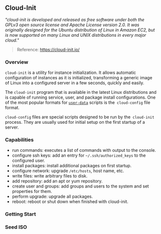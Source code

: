 ## Cloud-Init
*"cloud-init is developed and released as free software under both the GPLv3 open source license and Apache License version 2.0. It was originally designed for the Ubuntu distribution of Linux in Amazon EC2, but is now supported on many Linux and UNIX distributions in every major cloud."*
> Reference: https://cloud-init.io/

### Overview
`cloud-init` is a utility for instance initialization. It allows automatic configuration of instances as it is initialized, transforming a generic image of Linux into a configured server in a few seconds, quickly and easily.

The `cloud-init` program that is available in the latest Linux distributions and is capable of running service, user, and package install configurations. One of the most popular formats for [`user-data`](https://cloudinit.readthedocs.io/en/latest/topics/examples.html) scripts is the` cloud-config` file format.

`cloud-config` files are special scripts designed to be run by the` cloud-init` process. They are usually used for initial setup on the first startup of a server.

### Capabilities
* run commands: executes a list of commands with output to the console.
* configure ssh keys: add an entry for `~/.ssh/authorized_keys` to the configured user.
* install packages: install additional packages on first startup.
* configure network: upgrade `/etc/hosts`, host name, etc.
* write files: write arbitrary files to disk.
* add repository: add an apt or yum repository.
* create user and groups: add groups and users to the system and set properties for them.
* perform upgrade: upgrade all packages.
* reboot: reboot or shut down when finished with cloud-init.

### Getting Start

### Seed ISO
